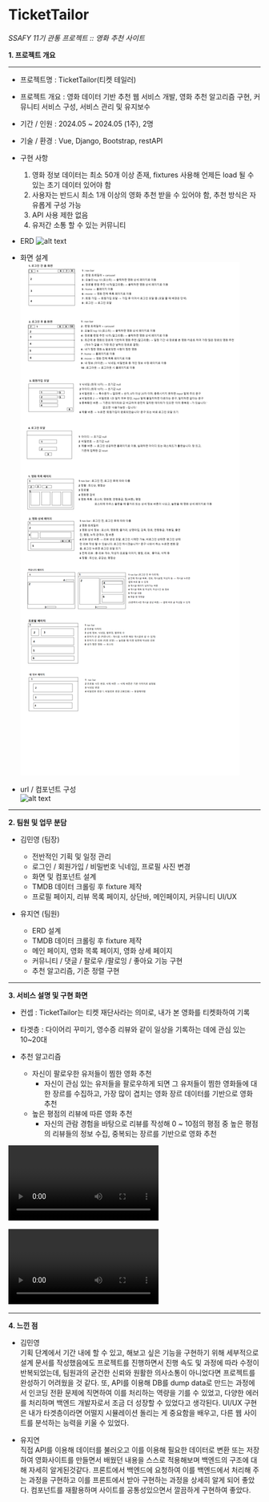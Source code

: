# TicketTailor

*SSAFY 11기 관통 프로젝트 :: 영화 추천 사이트*

**1. 프로젝트 개요**
- - -
 - 프로젝트명 : TicketTailor(티켓 테일러)

 - 프로젝트 개요 : 영화 데이터 기반 추천 웹 서비스 개발, 영화 추천 알고리즘 구현, 커뮤니티 서비스 구성, 서비스 관리 및 유지보수
 
 - 기간 / 인원 : 2024.05 ~ 2024.05 (1주),  2명 
 
 - 기술 / 환경 : Vue, Django, Bootstrap, restAPI

 - 구현 사항
    1.	영화 정보 데이터는 최소 50개 이상 존재, fixtures 사용해 언제든 load 될 수 있는 초기 데이터 있어야 함
    2.	사용자는 반드시 최소 1개 이상의 영화 추천 받을 수 있어야 함, 추천 방식은 자유롭게 구성 가능
    3.	API 사용 제한 없음
    4.	유저간 소통 할 수 있는 커뮤니티

 - ERD
 ![alt text](<Untitled (2).png>)

 - 화면 설계
 ![alt text](프로토타입.png)

 - url / 컴포넌트 구성  
 ![alt text](<Untitled (3).png>)

---

**2. 팀원 및 업무 분담**

 - 김민영 (팀장)
   + 전반적인 기획 및 일정 관리
   + 로그인 / 회원가입 / 비밀번호 닉네임, 프로필 사진 변경
   + 화면 및 컴포넌트 설계
   + TMDB 데이터 크롤링 후 fixture 제작
   + 프로필 페이지, 리뷰 목록 페이지, 상단바, 메인페이지, 커뮤니티 UI/UX

 - 유지연 (팀원)
   + ERD 설계
   + TMDB 데이터 크롤링 후 fixture 제작
   + 메인 페이지, 영화 목록 페이지, 영화 상세 페이지
   + 커뮤니티 / 댓글 / 팔로우 /팔로잉 / 좋아요 기능 구현
   + 추천 알고리즘, 기준 정렬 구현

---
   
**3. 서비스 설명 및 구현 화면**

 - 컨셉 : TicketTailor는 티켓 재단사라는 의미로, 내가 본 영화를 티켓화하여 기록

 - 타겟층 : 다이어리 꾸미기, 영수증 리뷰와 같이 일상을 기록하는 데에 관심 있는 10~20대

 - 추천 알고리즘
   * 자신이 팔로우한 유저들이 찜한 영화 추천
     + 자신이 관심 있는 유저들을 팔로우하게 되면 그 유저들이 찜한 영화들에 대한 장르를 수집하고, 가장 많이 겹치는 영화 장르 데이터를 기반으로 영화 추천
   * 높은 평점의 리뷰에 따른 영화 추천
     + 자신의 관람 경험을 바탕으로 리뷰를 작성해 0 ~ 10점의 평점 중 높은 평점의 리뷰들의 정보 수집, 중복되는 장르를 기반으로 영화 추천



<video controls src="구현5.mp4" title="Title"></video>

<video controls src="구현11.mp4" title="Title"></video>

---
**4. 느낀 점**
 - 김민영  
 기획 단계에서 기간 내에 할 수 있고, 해보고 싶은 기능을 구현하기 위해 세부적으로 설계 문서를 작성했음에도 프로젝트를 진행하면서 진행 속도 및 과정에 따라 수정이 반복되었는데, 팀원과의 굳건한 신뢰와 원활한 의사소통이 아니었다면 프로젝트를 완성하기 어려웠을 것 같다.
 또, API를 이용해 DB를 dump data로 만드는 과정에서 인코딩 전환 문제에 직면하여 이를 처리하는 역량을 기를 수 있었고, 다양한 에러를 처리하며 백엔드 개발자로서 조금 더 성장할 수 있었다고 생각된다.
 UI/UX 구현은 내가 타겟층이라면 어떨지 시뮬레이션 돌리는 게 중요함을 배우고, 다른 웹 사이트를 분석하는 능력을 키울 수 있었다.  


 - 유지연  
 직접 API를 이용해 데이터를 불러오고 이를 이용해 필요한 데이터로 변환 또는 저장하여 영화사이트를 만들면서 배웠던 내용을 스스로 적용해보며 백엔드의 구조에 대해 자세히 알게된것같다. 프론트에서 백엔드에 요청하여 이를 백엔드에서 처리해 주는 과정을 구현하고 이를 프론트에서 받아 구현하는 과정을 상세히 알게 되어 좋았다. 컴포넌트를 재활용하며 사이트를 공통성있으면서 깔끔하게 구현하여 좋았다. 
